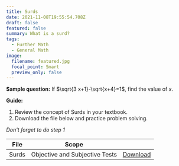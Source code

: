 ```yaml
---
title: Surds
date: 2021-11-08T19:55:54.708Z
draft: false
featured: false
summary: What is a surd?
tags:
  - Further Math
  - General Math
image:
  filename: featured.jpg
  focal_point: Smart
  preview_only: false
---
```


**Sample question:**  If $\sqrt{3 x+1}-\sqrt{x+4}=1$, find the value of $x$.

**Guide:**
1. Review the concept of Surds in your textbook.
2. Download the file below and practice problem solving.

_Don't forget to do step 1_

| File                       |  Scope                       |             |
| -------------------------- |------------------------------| ----------- |
| Surds     | Objective and Subjective Tests    | [Download](https://drive.google.com/uc?export=download&id=1AAJwv5SI46xlZq0mVgV7EGCSXpPT92n9)       |


